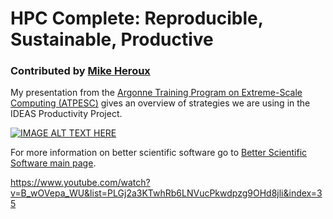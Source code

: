 # HPC Complete: Reproducible, Sustainable, Productive
### Contributed by [Mike Heroux](http://www.sandia.gov/~maherou/ "Mike Heroux Homepage")
My presentation from the [Argonne Training Program on Extreme-Scale Computing (ATPESC)](https://extremecomputingtraining.anl.gov/archive/atpesc-2016/ "ATPESC 2016 Homepage") gives an overview of strategies we are using in the IDEAS Productivity Project.

[![IMAGE ALT TEXT HERE](http://img.youtube.com/vi/B_wOVepa_WU&list=PLGj2a3KTwhRb6LNVucPkwdpzg9OHd8jli&index=35/0.jpg)](http://www.youtube.com/watch?v=B_wOVepa_WU&list=PLGj2a3KTwhRb6LNVucPkwdpzg9OHd8jli&index=35)


For more information on better scientific software go to [Better Scientific Software main page](http://betterscientificsoftware.info).

<!--- 
Content area:  philosophy
Filters: advice, strategy, team 
--->






https://www.youtube.com/watch?v=B_wOVepa_WU&list=PLGj2a3KTwhRb6LNVucPkwdpzg9OHd8jli&index=35
